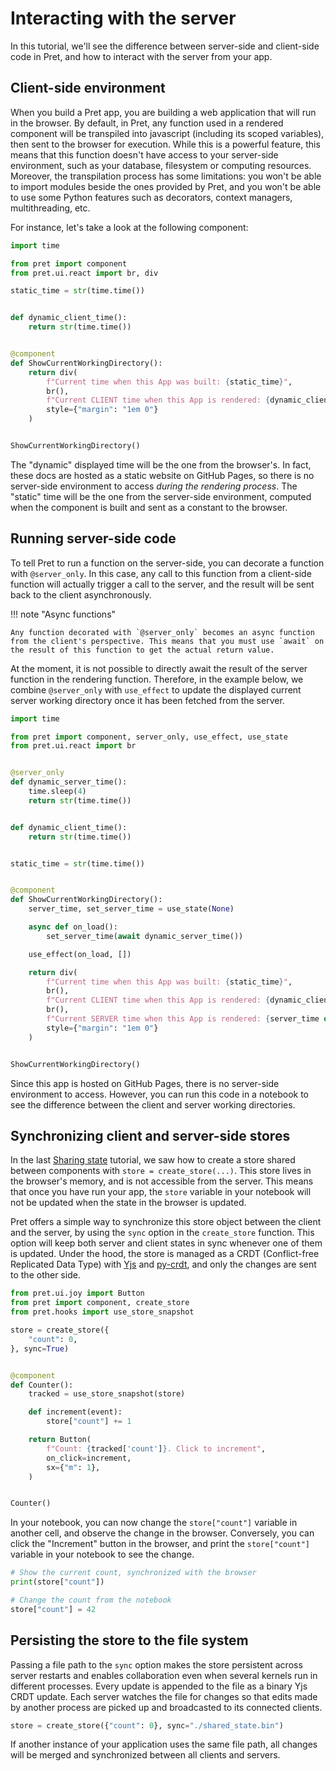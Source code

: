 # Interacting with the server

In this tutorial, we'll see the difference between server-side and client-side code in Pret, and how to interact with the server from your app.

## Client-side environment

When you build a Pret app, you are building a web application that will run in the browser. By default, in Pret, any function used in a rendered component will be transpiled into javascript (including its scoped variables), then sent to the browser for execution. While this is a powerful
feature, this means that this function doesn't have access to your server-side environment, such as your database, filesystem or computing resources.
Moreover, the transpilation process has some limitations: you won't be able to import modules beside the ones provided by Pret, and you won't be able to use some Python features such as decorators, context managers, multithreading, etc.

For instance, let's take a look at the following component:

```python { .render-with-pret }
import time

from pret import component
from pret.ui.react import br, div

static_time = str(time.time())


def dynamic_client_time():
    return str(time.time())


@component
def ShowCurrentWorkingDirectory():
    return div(
        f"Current time when this App was built: {static_time}",
        br(),
        f"Current CLIENT time when this App is rendered: {dynamic_client_time()}",
        style={"margin": "1em 0"}
    )


ShowCurrentWorkingDirectory()
```

The "dynamic" displayed time will be the one from the browser's. In fact, these docs are hosted as a static website on GitHub Pages, so there is no server-side environment to access *during the rendering process*. The "static" time will be the one from the server-side environment, computed when the component is built and sent as a constant to the browser.

## Running server-side code

To tell Pret to run a function on the server-side, you can decorate a function with `@server_only`. In this case, any call to this function from a client-side function will actually trigger a call to the server, and the result will be sent back to the client asynchronously.

!!! note "Async functions"

    Any function decorated with `@server_only` becomes an async function from the client's perspective. This means that you must use `await` on the result of this function to get the actual return value.

At the moment, it is not possible to directly await the result of the server function in the rendering function. Therefore, in the example below, we combine `@server_only` with `use_effect` to update the displayed current server working directory once it has been fetched from the server.

```python { .no-exec }
import time

from pret import component, server_only, use_effect, use_state
from pret.ui.react import br


@server_only
def dynamic_server_time():
    time.sleep(4)
    return str(time.time())


def dynamic_client_time():
    return str(time.time())


static_time = str(time.time())


@component
def ShowCurrentWorkingDirectory():
    server_time, set_server_time = use_state(None)

    async def on_load():
        set_server_time(await dynamic_server_time())

    use_effect(on_load, [])

    return div(
        f"Current time when this App was built: {static_time}",
        br(),
        f"Current CLIENT time when this App is rendered: {dynamic_client_time()}",
        br(),
        f"Current SERVER time when this App is rendered: {server_time or 'Waiting for server...'}",
        style={"margin": "1em 0"}
    )


ShowCurrentWorkingDirectory()
```

Since this app is hosted on GitHub Pages, there is no server-side environment to access. However, you can run this code in a notebook to see the difference between the client and server working directories.

## Synchronizing client and server-side stores

In the last [Sharing state]("./sharing-state.md") tutorial, we saw how to create a store shared between components with `store = create_store(...)`. This store lives in the browser's memory, and is not accessible from the server. This means that once you have run your app, the `store` variable in your notebook will not be updated when the state in the browser is updated.

Pret offers a simple way to synchronize this store object between the client and the server, by using the `sync` option in the `create_store` function. This option will keep both server and client states in sync whenever one of them is updated. Under the hood, the store is managed as a CRDT (Conflict-free Replicated Data Type) with [Yjs](https://github.com/yjs/yjs) and [py-crdt](https://github.com/y-crdt/pycrdt), and only the changes are sent to the other side.

```python { .render-with-pret }
from pret.ui.joy import Button
from pret import component, create_store
from pret.hooks import use_store_snapshot

store = create_store({
    "count": 0,
}, sync=True)


@component
def Counter():
    tracked = use_store_snapshot(store)

    def increment(event):
        store["count"] += 1

    return Button(
        f"Count: {tracked['count']}. Click to increment",
        on_click=increment,
        sx={"m": 1},
    )


Counter()
```

In your notebook, you can now change the `store["count"]` variable in another cell, and observe the change in the browser. Conversely, you can click the "Increment" button in the browser, and print the `store["count"]` variable in your notebook to see the change.

```python
# Show the current count, synchronized with the browser
print(store["count"])

# Change the count from the notebook
store["count"] = 42
```

## Persisting the store to the file system

Passing a file path to the `sync` option makes the store persistent across server restarts and enables collaboration even when several kernels run in different processes. Every update is appended to the file as a binary Yjs CRDT update. Each server watches the file for changes so that edits made by another process are picked up and broadcasted to its connected clients.

```python
store = create_store({"count": 0}, sync="./shared_state.bin")
```

If another instance of your application uses the same file path, all changes will be merged and synchronized between all clients and servers.
